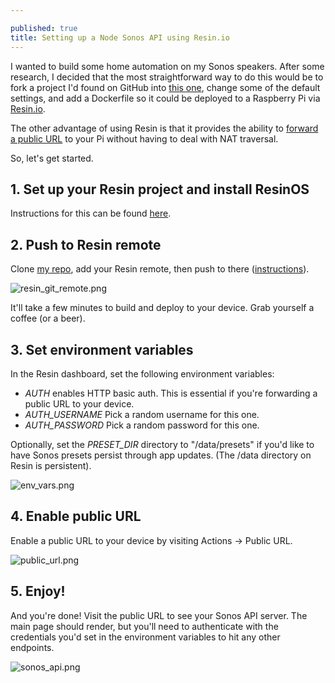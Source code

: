 ```yaml
---

published: true
title: Setting up a Node Sonos API using Resin.io
---
```


I wanted to build some home automation on my Sonos speakers. After some research, I decided that the most straightforward
way to do this would be to fork a project I'd found on GitHub into [this one](https://github.com/davidmerrick/rpi-node-sonos-http-api),
change some of the default settings, and add a Dockerfile so it could be deployed to a Raspberry Pi via [Resin.io](https://resin.io/).

The other advantage of using Resin is that it provides the ability to [forward a public URL](https://docs.resin.io/management/devices/#enable-public-device-url) 
to your Pi without having to deal with NAT traversal.

So, let's get started.

## 1. Set up your Resin project and install ResinOS
 
Instructions for this can be found [here](https://docs.resin.io/examples/projects/).

## 2. Push to Resin remote

Clone [my repo](https://github.com/davidmerrick/rpi-node-sonos-http-api), add your Resin remote, then push to there ([instructions](https://docs.resin.io/deployment/deployment/)).

![resin_git_remote.png]({{site.cdn_path}}/2017/05/16/resin_git_remote.png)

It'll take a few minutes to build and deploy to your device. Grab yourself a coffee (or a beer).

## 3. Set environment variables 

In the Resin dashboard, set the following environment variables:

* *AUTH* enables HTTP basic auth. This is essential if you're forwarding a public URL to your device.
* *AUTH_USERNAME* Pick a random username for this one.
* *AUTH_PASSWORD* Pick a random password for this one.

Optionally, set the *PRESET_DIR* directory to "/data/presets" if you'd like to have Sonos presets persist through app updates.
(The /data directory on Resin is persistent).

![env_vars.png]({{site.cdn_path}}/2017/05/16/env_vars.png)

## 4. Enable public URL

Enable a public URL to your device by visiting Actions -> Public URL.

![public_url.png]({{site.cdn_path}}/2017/05/16/public_url.png)

## 5. Enjoy!

And you're done! Visit the public URL to see your Sonos API server. The main page should render, but you'll need to
authenticate with the credentials you'd set in the environment variables to hit any other endpoints.

![sonos_api.png]({{site.cdn_path}}/2017/05/16/sonos_api.png)


